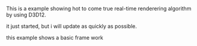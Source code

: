 This is a example showing hot to come true real-time renderering algorithm by using D3D12.

it just started, but i will update as quickly as possible.

this example shows a basic frame work
